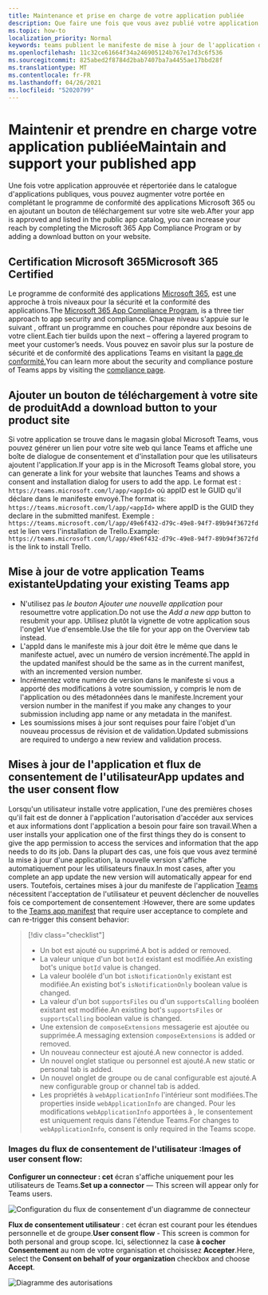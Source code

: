 ```yaml
---
title: Maintenance et prise en charge de votre application publiée
description: Que faire une fois que vous avez publié votre application
ms.topic: how-to
localization_priority: Normal
keywords: teams publient le manifeste de mise à jour de l'application de certification des mises à jour
ms.openlocfilehash: 11c32ce61664f34a246905124b767e17d3c6f536
ms.sourcegitcommit: 825abed2f8784d2bab7407ba7a4455ae17bbd28f
ms.translationtype: MT
ms.contentlocale: fr-FR
ms.lasthandoff: 04/26/2021
ms.locfileid: "52020799"
---
```

# <a name="maintain-and-support-your-published-app"></a><span data-ttu-id="d3027-104">Maintenir et prendre en charge votre application publiée</span><span class="sxs-lookup"><span data-stu-id="d3027-104">Maintain and support your published app</span></span> 

<span data-ttu-id="d3027-105">Une fois votre application approuvée et répertoriée dans le catalogue d'applications publiques, vous pouvez augmenter votre portée en complétant le programme de conformité des applications Microsoft 365 ou en ajoutant un bouton de téléchargement sur votre site web.</span><span class="sxs-lookup"><span data-stu-id="d3027-105">After your app is approved and listed in the public app catalog, you can increase your reach by completing the Microsoft 365 App Compliance Program or by adding a download button on your website.</span></span>

## <a name="microsoft-365-certified"></a><span data-ttu-id="d3027-106">Certification Microsoft 365</span><span class="sxs-lookup"><span data-stu-id="d3027-106">Microsoft 365 Certified</span></span>

<span data-ttu-id="d3027-107">Le programme de conformité des applications [Microsoft 365](./application-certification.md), est une approche à trois niveaux pour la sécurité et la conformité des applications.</span><span class="sxs-lookup"><span data-stu-id="d3027-107">The [Microsoft 365 App Compliance Program](./application-certification.md), is a three tier approach to app security and compliance.</span></span> <span data-ttu-id="d3027-108">Chaque niveau s'appuie sur le suivant , offrant un programme en couches pour répondre aux besoins de votre client.</span><span class="sxs-lookup"><span data-stu-id="d3027-108">Each tier builds upon the next – offering a layered program to meet your customer’s needs.</span></span> <span data-ttu-id="d3027-109">Vous pouvez en savoir plus sur la posture de sécurité et de conformité des applications Teams en visitant la [page de conformité.](https://docs.microsoft.com/microsoft-365-app-certification/teams/teams-apps)</span><span class="sxs-lookup"><span data-stu-id="d3027-109">You can learn more about the security and compliance posture of Teams apps by visiting the [compliance page](https://docs.microsoft.com/microsoft-365-app-certification/teams/teams-apps).</span></span>

## <a name="add-a-download-button-to-your-product-site"></a><span data-ttu-id="d3027-110">Ajouter un bouton de téléchargement à votre site de produit</span><span class="sxs-lookup"><span data-stu-id="d3027-110">Add a download button to your product site</span></span>

<span data-ttu-id="d3027-111">Si votre application se trouve dans le magasin global Microsoft Teams, vous pouvez générer un lien pour votre site web qui lance Teams et affiche une boîte de dialogue de consentement et d'installation pour que les utilisateurs ajoutent l'application.</span><span class="sxs-lookup"><span data-stu-id="d3027-111">If your app is in the Microsoft Teams global store, you can generate a link for your website that launches Teams and shows a consent and installation dialog for users to add the app.</span></span>
<span data-ttu-id="d3027-112">Le format est :  `https://teams.microsoft.com/l/app/<appId>` où appID est le GUID qu'il déclare dans le manifeste envoyé.</span><span class="sxs-lookup"><span data-stu-id="d3027-112">The format is:  `https://teams.microsoft.com/l/app/<appId>` where appID is the GUID they declare in the submitted manifest.</span></span>
<span data-ttu-id="d3027-113">Exemple : `https://teams.microsoft.com/l/app/49e6f432-d79c-49e8-94f7-89b94f3672fd` est le lien vers l'installation de Trello.</span><span class="sxs-lookup"><span data-stu-id="d3027-113">Example: `https://teams.microsoft.com/l/app/49e6f432-d79c-49e8-94f7-89b94f3672fd` is the link to install Trello.</span></span>

## <a name="updating-your-existing-teams-app"></a><span data-ttu-id="d3027-114">Mise à jour de votre application Teams existante</span><span class="sxs-lookup"><span data-stu-id="d3027-114">Updating your existing Teams app</span></span>

* <span data-ttu-id="d3027-115">N'utilisez pas *le bouton Ajouter une nouvelle application* pour resoumettre votre application.</span><span class="sxs-lookup"><span data-stu-id="d3027-115">Do not use the *Add a new app* button to resubmit your app.</span></span> <span data-ttu-id="d3027-116">Utilisez plutôt la vignette de votre application sous l'onglet Vue d'ensemble.</span><span class="sxs-lookup"><span data-stu-id="d3027-116">Use the tile for your app on the Overview tab instead.</span></span>
* <span data-ttu-id="d3027-117">L'appId dans le manifeste mis à jour doit être le même que dans le manifeste actuel, avec un numéro de version incrémenté.</span><span class="sxs-lookup"><span data-stu-id="d3027-117">The appId in the updated manifest should be the same as in the current manifest, with an incremented version number.</span></span>
* <span data-ttu-id="d3027-118">Incrémentez votre numéro de version dans le manifeste si vous a apporté des modifications à votre soumission, y compris le nom de l'application ou des métadonnées dans le manifeste.</span><span class="sxs-lookup"><span data-stu-id="d3027-118">Increment your version number in the manifest if you make any changes to your submission including app name or any metadata in the manifest.</span></span>
* <span data-ttu-id="d3027-119">Les soumissions mises à jour sont requises pour faire l'objet d'un nouveau processus de révision et de validation.</span><span class="sxs-lookup"><span data-stu-id="d3027-119">Updated submissions are required to undergo a new review and validation process.</span></span>

## <a name="app-updates-and-the-user-consent-flow"></a><span data-ttu-id="d3027-120">Mises à jour de l'application et flux de consentement de l'utilisateur</span><span class="sxs-lookup"><span data-stu-id="d3027-120">App updates and the user consent flow</span></span>

<span data-ttu-id="d3027-121">Lorsqu'un utilisateur installe votre application, l'une des premières choses qu'il fait est de donner à l'application l'autorisation d'accéder aux services et aux informations dont l'application a besoin pour faire son travail.</span><span class="sxs-lookup"><span data-stu-id="d3027-121">When a user installs your application one of the first things they do is consent to give the app permission to access the services and information that the app needs to do its job.</span></span> <span data-ttu-id="d3027-122">Dans la plupart des cas, une fois que vous avez terminé la mise à jour d'une application, la nouvelle version s'affiche automatiquement pour les utilisateurs finaux.</span><span class="sxs-lookup"><span data-stu-id="d3027-122">In most cases, after you complete an app update the new version will automatically appear for end users.</span></span> <span data-ttu-id="d3027-123">Toutefois, certaines mises à jour du manifeste de l'application [Teams](../../../../resources/schema/manifest-schema.md) nécessitent l'acceptation de l'utilisateur et peuvent déclencher de nouvelles fois ce comportement de consentement :</span><span class="sxs-lookup"><span data-stu-id="d3027-123">However, there are some updates to the [Teams app manifest](../../../../resources/schema/manifest-schema.md) that require user acceptance to complete and can re-trigger this consent behavior:</span></span>

 >[!div class="checklist"]
>
> * <span data-ttu-id="d3027-124">Un bot est ajouté ou supprimé.</span><span class="sxs-lookup"><span data-stu-id="d3027-124">A bot is added or removed.</span></span>
> * <span data-ttu-id="d3027-125">La valeur unique d'un bot `botId` existant est modifiée.</span><span class="sxs-lookup"><span data-stu-id="d3027-125">An existing bot's unique `botId` value is changed.</span></span>
> * <span data-ttu-id="d3027-126">La valeur booléle d'un bot `isNotificationOnly` existant est modifiée.</span><span class="sxs-lookup"><span data-stu-id="d3027-126">An existing bot's `isNotificationOnly` boolean value is changed.</span></span>
> * <span data-ttu-id="d3027-127">La valeur d'un bot `supportsFiles` ou d'un `supportsCalling` booléen existant est modifiée.</span><span class="sxs-lookup"><span data-stu-id="d3027-127">An existing bot's `supportsFiles` or `supportsCalling` boolean value is changed.</span></span>
> * <span data-ttu-id="d3027-128">Une extension de `composeExtensions` messagerie est ajoutée ou supprimée.</span><span class="sxs-lookup"><span data-stu-id="d3027-128">A messaging extension `composeExtensions` is added or removed.</span></span>
> * <span data-ttu-id="d3027-129">Un nouveau connecteur est ajouté.</span><span class="sxs-lookup"><span data-stu-id="d3027-129">A new connector is added.</span></span>
> * <span data-ttu-id="d3027-130">Un nouvel onglet statique ou personnel est ajouté.</span><span class="sxs-lookup"><span data-stu-id="d3027-130">A new static or personal tab is added.</span></span>
> * <span data-ttu-id="d3027-131">Un nouvel onglet de groupe ou de canal configurable est ajouté.</span><span class="sxs-lookup"><span data-stu-id="d3027-131">A new configurable group or channel tab is added.</span></span>
> * <span data-ttu-id="d3027-132">Les propriétés à `webApplicationInfo` l'intérieur sont modifiées.</span><span class="sxs-lookup"><span data-stu-id="d3027-132">The properties inside `webApplicationInfo` are changed.</span></span> <span data-ttu-id="d3027-133">Pour les modifications `webApplicationInfo` apportées à , le consentement est uniquement requis dans l'étendue Teams.</span><span class="sxs-lookup"><span data-stu-id="d3027-133">For changes to `webApplicationInfo`, consent is only required in the Teams scope.</span></span>

### <a name="images-of-user-consent-flow"></a><span data-ttu-id="d3027-134">Images du flux de consentement de l'utilisateur :</span><span class="sxs-lookup"><span data-stu-id="d3027-134">Images of user consent flow:</span></span>

<span data-ttu-id="d3027-135">**Configurer un connecteur : cet** écran s'affiche uniquement pour les utilisateurs de Teams.</span><span class="sxs-lookup"><span data-stu-id="d3027-135">**Set up a connector** —  This screen will appear only for Teams users.</span></span>

![Configuration du flux de consentement d'un diagramme de connecteur](../../../../assets/images/connector-teams-consentflow.png)

<span data-ttu-id="d3027-137">**Flux de consentement utilisateur** : cet écran est courant pour les étendues personnelle et de groupe.</span><span class="sxs-lookup"><span data-stu-id="d3027-137">**User consent flow** - This screen is common for both personal and group scope.</span></span> <span data-ttu-id="d3027-138">Ici, sélectionnez la case **à cocher Consentement** au nom de votre organisation et choisissez **Accepter**.</span><span class="sxs-lookup"><span data-stu-id="d3027-138">Here, select the **Consent on behalf of your organization** checkbox and choose **Accept**.</span></span>

![Diagramme des autorisations](../../../../assets/images/user-consent-flow.png)
